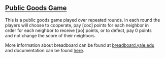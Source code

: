 ## [Public Goods Game](https://en.wikipedia.org/wiki/Public_goods_game)
This is a public goods game played over repeated rounds. In each round the players will choose to cooperate, pay [coc] points for
each neighbor in order for each neighbor to receive [po] points, or to defect, pay 0 points and not change the score of their neighbors.

More information about breadboard can be found at [breadboard.yale.edu](https://breadboard.yale.edu) and documentation can be found [here](https://github.com/human-nature-lab/breadboard/wiki).
